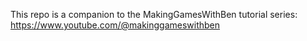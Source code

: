 This repo is a companion to the MakingGamesWithBen tutorial series: https://www.youtube.com/@makinggameswithben
